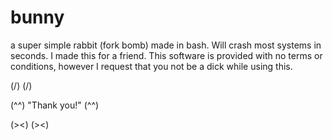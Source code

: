 # bunny
a super simple rabbit (fork bomb) made in bash. Will crash most systems in seconds. I made this for a friend.
This software is provided with no terms or conditions, however I request that you not be a dick while using this.

(\/)                (\/)

(^^)  "Thank you!"  (^^)

(><)                (><)
